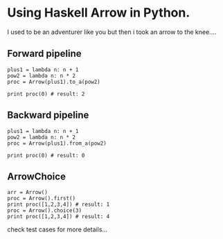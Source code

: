 # Using Haskell Arrow in Python.

I used to be an adventurer like you but then i took an arrow to the knee....

## Forward pipeline
```
plus1 = lambda n: n + 1
pow2 = lambda n: n * 2
proc = Arrow(plus1).to_a(pow2)

print proc(0) # result: 2
```

## Backward pipeline
```
plus1 = lambda n: n + 1
pow2 = lambda n: n * 2
proc = Arrow(plus1).from_a(pow2)

print proc(0) # result: 0
```

## ArrowChoice

```
arr = Arrow()
proc = Arrow().first()
print proc([1,2,3,4]) # result: 1
proc = Arrow().choice(3)
print proc([1,2,3,4]) # result: 4
```

check test cases for more details...
